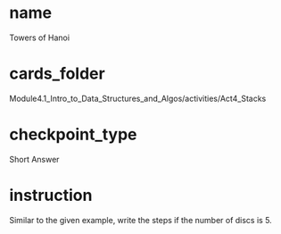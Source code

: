 # name
 Towers of Hanoi

 # cards_folder
 Module4.1_Intro_to_Data_Structures_and_Algos/activities/Act4_Stacks

 # checkpoint_type
 Short Answer

 # instruction
 Similar to the given example, write the steps if the number of discs is 5.